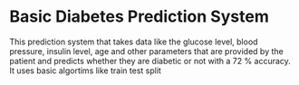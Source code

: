 
# Basic Diabetes Prediction System 

This prediction system that takes data like the glucose level, blood pressure, insulin level, age and other parameters that are provided by the patient and predicts whether they are diabetic 
or not with a 72 % accuracy. 
It uses basic algortims like train test split 
